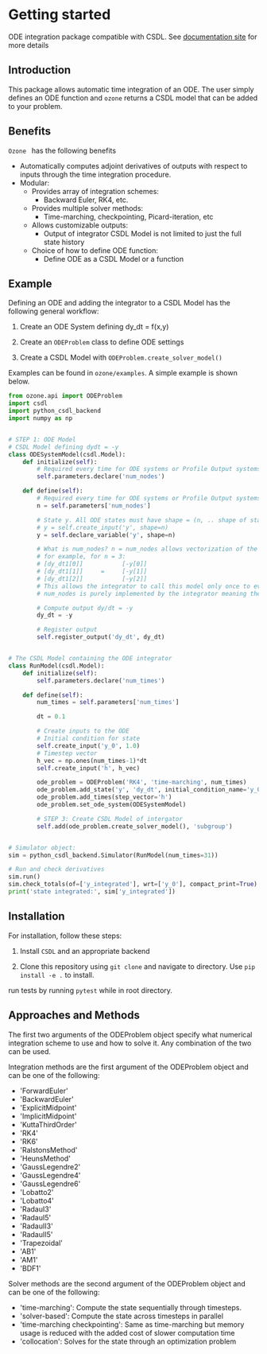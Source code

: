 Getting started
===============

ODE integration package compatible with CSDL. See [documentation site](https://lsdolab.github.io/ozone/) for more details

Introduction
------------
This package allows automatic time integration of an ODE. The user simply defines an ODE function and ``ozone`` returns a CSDL model that can be added to your problem.

Benefits
--------
``Ozone `` has the following benefits

- Automatically computes adjoint derivatives of outputs with respect to inputs through the time integration procedure.
- Modular:
    - Provides array of integration schemes:
        - Backward Euler, RK4, etc.
    - Provides multiple solver methods:
        - Time-marching, checkpointing, Picard-iteration, etc
    - Allows customizable outputs:
        - Output of integrator CSDL Model is not limited to just the full state history
    - Choice of how to define ODE function:
        - Define ODE as a CSDL Model or a function

Example
-------
Defining an ODE and adding the integrator to a CSDL Model has the following general workflow:
1. Create an ODE System defining dy_dt = f(x,y)

2. Create an ```ODEProblem``` class to define ODE settings

3. Create a CSDL Model with ```ODEProblem.create_solver_model()```

Examples can be found in ``ozone/examples``. A simple example is shown below.
```python
from ozone.api import ODEProblem
import csdl
import python_csdl_backend
import numpy as np


# STEP 1: ODE Model
# CSDL Model defining dydt = -y
class ODESystemModel(csdl.Model):
    def initialize(self):
        # Required every time for ODE systems or Profile Output systems
        self.parameters.declare('num_nodes')

    def define(self):
        # Required every time for ODE systems or Profile Output systems
        n = self.parameters['num_nodes']

        # State y. All ODE states must have shape = (n, .. shape of state ...)
        # y = self.create_input('y', shape=n)
        y = self.declare_variable('y', shape=n)

        # What is num_nodes? n = num_nodes allows vectorization of the ODE:
        # for example, for n = 3:
        # [dy_dt1[0]]           [-y[0]]
        # [dy_dt1[1]]     =     [-y[1]]
        # [dy_dt1[2]]           [-y[2]]
        # This allows the integrator to call this model only once to evaluate the ODE function 3 times instead of calling the model 3 separate times.
        # num_nodes is purely implemented by the integrator meaning the user does not set it.

        # Compute output dy/dt = -y
        dy_dt = -y

        # Register output
        self.register_output('dy_dt', dy_dt)


# The CSDL Model containing the ODE integrator
class RunModel(csdl.Model):
    def initialize(self):
        self.parameters.declare('num_times')

    def define(self):
        num_times = self.parameters['num_times']

        dt = 0.1

        # Create inputs to the ODE
        # Initial condition for state
        self.create_input('y_0', 1.0)
        # Timestep vector
        h_vec = np.ones(num_times-1)*dt
        self.create_input('h', h_vec)

        ode_problem = ODEProblem('RK4', 'time-marching', num_times)
        ode_problem.add_state('y', 'dy_dt', initial_condition_name='y_0', output='y_integrated')
        ode_problem.add_times(step_vector='h')
        ode_problem.set_ode_system(ODESystemModel)

        # STEP 3: Create CSDL Model of intergator
        self.add(ode_problem.create_solver_model(), 'subgroup')


# Simulator object:
sim = python_csdl_backend.Simulator(RunModel(num_times=31))

# Run and check derivatives
sim.run()
sim.check_totals(of=['y_integrated'], wrt=['y_0'], compact_print=True)
print('state integrated:', sim['y_integrated'])
```

Installation
------------
For installation, follow these steps:

1. Install ``CSDL`` and an appropriate backend

2. Clone this repository using ``git clone`` and navigate to directory. Use ``pip install -e .`` to install.

run tests by running ``pytest`` while in root directory.


Approaches and Methods
------------------------
The first two arguments of the ODEProblem object specify what numerical integration scheme to use and how to solve it. Any combination of the two can be used.

Integration methods are the first argument of the ODEProblem object and can be one of the following:
- 'ForwardEuler'
- 'BackwardEuler'
- 'ExplicitMidpoint'
- 'ImplicitMidpoint'
- 'KuttaThirdOrder'
- 'RK4'
- 'RK6'
- 'RalstonsMethod'
- 'HeunsMethod'
- 'GaussLegendre2'
- 'GaussLegendre4'
- 'GaussLegendre6'
- 'Lobatto2'
- 'Lobatto4'
- 'RadauI3'
- 'RadauI5'
- 'RadauII3'
- 'RadauII5'
- 'Trapezoidal'
- 'AB1'
- 'AM1'
- 'BDF1'

Solver methods are the second argument of the ODEProblem object and can be one of the following:
- 'time-marching': Compute the state sequentially through timesteps.
- 'solver-based': Compute the state across timesteps in parallel
- 'time-marching checkpointing': Same as time-marching but memory usage is reduced with the added cost of slower computation time
- 'collocation': Solves for the state through an optimization problem
